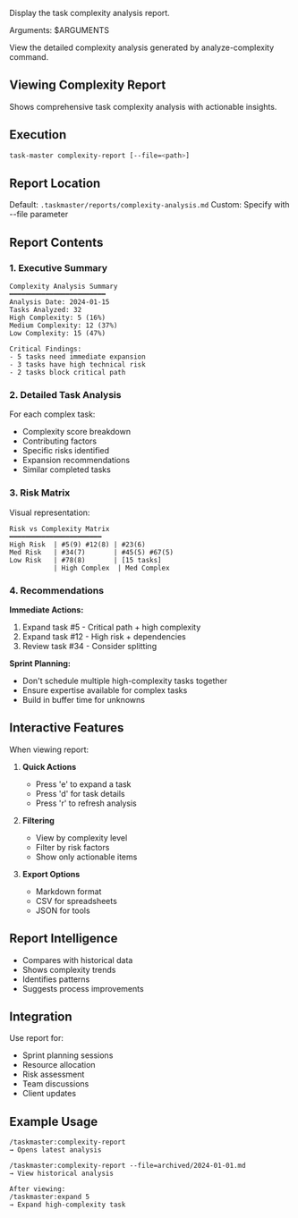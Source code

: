 Display the task complexity analysis report.

Arguments: $ARGUMENTS

View the detailed complexity analysis generated by analyze-complexity command.

## Viewing Complexity Report

Shows comprehensive task complexity analysis with actionable insights.

## Execution

```bash
task-master complexity-report [--file=<path>]
```

## Report Location

Default: `.taskmaster/reports/complexity-analysis.md`
Custom: Specify with --file parameter

## Report Contents

### 1. **Executive Summary**
```
Complexity Analysis Summary
━━━━━━━━━━━━━━━━━━━━━━━━
Analysis Date: 2024-01-15
Tasks Analyzed: 32
High Complexity: 5 (16%)
Medium Complexity: 12 (37%)
Low Complexity: 15 (47%)

Critical Findings:
- 5 tasks need immediate expansion
- 3 tasks have high technical risk
- 2 tasks block critical path
```

### 2. **Detailed Task Analysis**
For each complex task:
- Complexity score breakdown
- Contributing factors
- Specific risks identified
- Expansion recommendations
- Similar completed tasks

### 3. **Risk Matrix**
Visual representation:
```
Risk vs Complexity Matrix
━━━━━━━━━━━━━━━━━━━━━━━
High Risk  | #5(9) #12(8) | #23(6)
Med Risk   | #34(7)       | #45(5) #67(5)
Low Risk   | #78(8)       | [15 tasks]
           | High Complex  | Med Complex
```

### 4. **Recommendations**

**Immediate Actions:**
1. Expand task #5 - Critical path + high complexity
2. Expand task #12 - High risk + dependencies
3. Review task #34 - Consider splitting

**Sprint Planning:**
- Don't schedule multiple high-complexity tasks together
- Ensure expertise available for complex tasks
- Build in buffer time for unknowns

## Interactive Features

When viewing report:
1. **Quick Actions**
   - Press 'e' to expand a task
   - Press 'd' for task details
   - Press 'r' to refresh analysis

2. **Filtering**
   - View by complexity level
   - Filter by risk factors
   - Show only actionable items

3. **Export Options**
   - Markdown format
   - CSV for spreadsheets
   - JSON for tools

## Report Intelligence

- Compares with historical data
- Shows complexity trends
- Identifies patterns
- Suggests process improvements

## Integration

Use report for:
- Sprint planning sessions
- Resource allocation
- Risk assessment
- Team discussions
- Client updates

## Example Usage

```
/taskmaster:complexity-report
→ Opens latest analysis

/taskmaster:complexity-report --file=archived/2024-01-01.md
→ View historical analysis

After viewing:
/taskmaster:expand 5
→ Expand high-complexity task
```